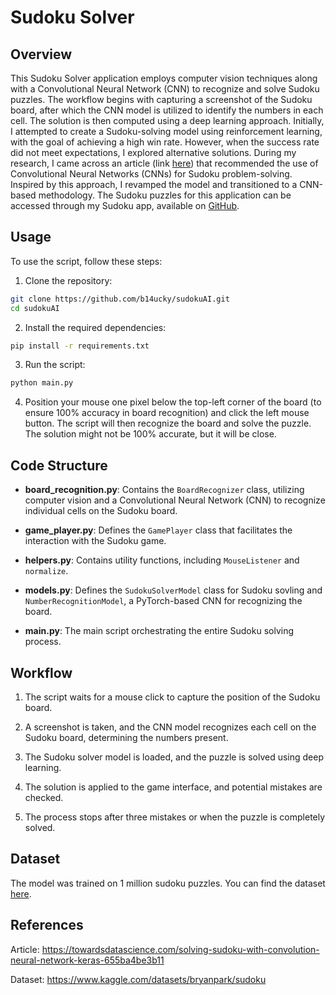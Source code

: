 # Sudoku Solver

## Overview

This Sudoku Solver application employs computer vision techniques along with a Convolutional Neural Network (CNN) to recognize and solve Sudoku puzzles. The workflow begins with capturing a screenshot of the Sudoku board, after which the CNN model is utilized to identify the numbers in each cell. The solution is then computed using a deep learning approach.
Initially, I attempted to create a Sudoku-solving model using reinforcement learning, with the goal of achieving a high win rate. However, when the success rate did not meet expectations, I explored alternative solutions. During my research, I came across an article (link [here](https://towardsdatascience.com/solving-sudoku-with-convolution-neural-network-keras-655ba4be3b11)) that recommended the use of Convolutional Neural Networks (CNNs) for Sudoku problem-solving. Inspired by this approach, I revamped the model and transitioned to a CNN-based methodology.
The Sudoku puzzles for this application can be accessed through my Sudoku app, available on [GitHub](https://github.com/b14ucky/sudoku-final-project).

## Usage

To use the script, follow these steps:

1. Clone the repository:
   
```bash
git clone https://github.com/b14ucky/sudokuAI.git
cd sudokuAI
```

2. Install the required dependencies:

```bash
pip install -r requirements.txt
```

3. Run the script:

```bash
python main.py
```

4. Position your mouse one pixel below the top-left corner of the board (to ensure 100% accuracy in board recognition) and click the left mouse button. The script will then recognize the board and solve the puzzle. The solution might not be 100% accurate, but it will be close.

## Code Structure

- **board_recognition.py**: Contains the `BoardRecognizer` class, utilizing computer vision and a Convolutional Neural Network (CNN) to recognize individual cells on the Sudoku board.

- **game_player.py**: Defines the `GamePlayer` class that facilitates the interaction with the Sudoku game.

- **helpers.py**: Contains utility functions, including `MouseListener` and `normalize`.

- **models.py**: Defines the `SudokuSolverModel` class for Sudoku sovling and `NumberRecognitionModel`, a PyTorch-based CNN for recognizing the board.

- **main.py**: The main script orchestrating the entire Sudoku solving process.

## Workflow

1. The script waits for a mouse click to capture the position of the Sudoku board.

2. A screenshot is taken, and the CNN model recognizes each cell on the Sudoku board, determining the numbers present.

3. The Sudoku solver model is loaded, and the puzzle is solved using deep learning.

4. The solution is applied to the game interface, and potential mistakes are checked.

5. The process stops after three mistakes or when the puzzle is completely solved.

## Dataset

The model was trained on 1 million sudoku puzzles. You can find the dataset [here](https://www.kaggle.com/datasets/bryanpark/sudoku).

## References

Article: https://towardsdatascience.com/solving-sudoku-with-convolution-neural-network-keras-655ba4be3b11

Dataset: https://www.kaggle.com/datasets/bryanpark/sudoku
